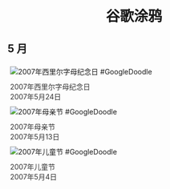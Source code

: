 
<h1 align="center"> 谷歌涂鸦 </h1>




## 5 月

<div class="image">


<img src="//www.google.com/logos/2007/bulgaria_cyrllic07.gif" alt="2007年西里尔字母纪念日 #GoogleDoodle" style="margin: 5px"/>
<div class="info" style="font-size: 14px; color:#333333; margin:5px"><div class="title">2007年西里尔字母纪念日</div><div class="date">2007年5月24日</div></div>

<img src="https://lh3.googleusercontent.com/wOtmsXKp6uazgsO_pnJqcNV7A7RQ7tE3xeyTUDu19HPtJqqz-hlTPb_I-z8qdhaKe6uUg2KAFWauabEA1kWv4Tp5NCtd3wWHRwjXcCck=s660" alt="2007年母亲节 #GoogleDoodle" style="margin: 5px"/>
<div class="info" style="font-size: 14px; color:#333333; margin:5px"><div class="title">2007年母亲节</div><div class="date">2007年5月13日</div></div>

<img src="https://lh3.googleusercontent.com/-aKEyV4UGdAsfp1vkwUPAWHtSt5z9bmJC4WQj9oUJjhrIcmAQlfISwSz1O5fDdIMUr2vTcf8-g2bWNnxpLi6seRtErxikmHwPKpe-MpbfA=s660" alt="2007年儿童节 #GoogleDoodle" style="margin: 5px"/>
<div class="info" style="font-size: 14px; color:#333333; margin:5px"><div class="title">2007年儿童节</div><div class="date">2007年5月4日</div></div>

</div>








